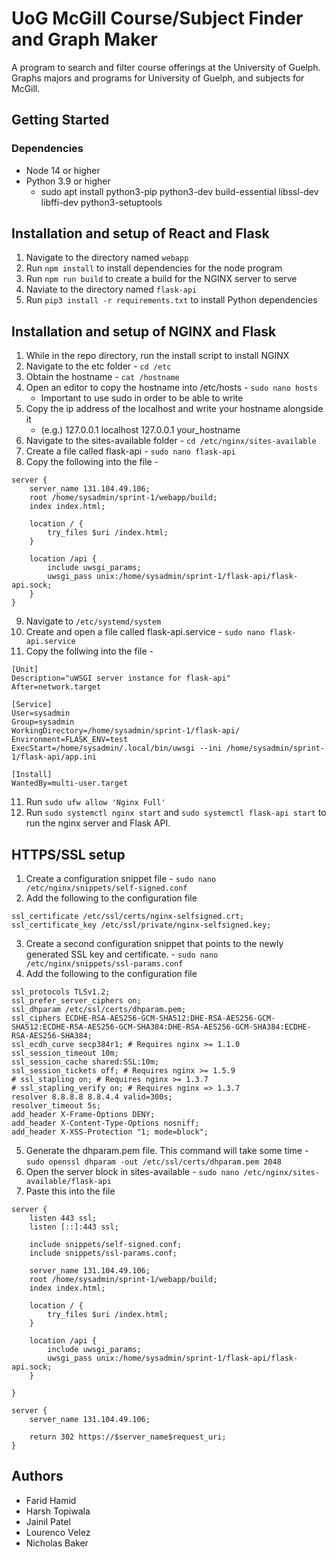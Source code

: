 # UoG  McGill Course/Subject Finder and Graph Maker

A program to search and filter course offerings at the University of Guelph.
Graphs majors and programs for University of Guelph, and subjects for McGill.

## Getting Started

### Dependencies

* Node 14 or higher
* Python 3.9 or higher
    * sudo apt install python3-pip python3-dev build-essential libssl-dev libffi-dev python3-setuptools

## Installation and setup of React and Flask

1. Navigate to the directory named `webapp`
2. Run `npm install` to install dependencies for the node program 
3. Run `npm run build` to create a build for the NGINX server to serve
4. Naviate to the directory named `flask-api`
5. Run `pip3 install -r requirements.txt` to install Python dependencies

## Installation and setup of NGINX and Flask

1. While in the repo directory, run the install script to install NGINX
2. Navigate to the etc folder - `cd /etc`
3. Obtain the hostname - `cat /hostname`
4. Open an editor to copy the hostname into /etc/hosts - `sudo nano hosts`
    - Important to use sudo in order to be able to write
5. Copy the ip address of the localhost and write your hostname alongside it
    - (e.g.) 127.0.0.1    localhost
             127.0.0.1    your_hostname
6. Navigate to the sites-available folder - `cd /etc/nginx/sites-available`
7. Create a file called flask-api - `sudo nano flask-api`
8. Copy the following into the file - 
```
server {
    server_name 131.104.49.106;
    root /home/sysadmin/sprint-1/webapp/build;
    index index.html;
   
    location / {
        try_files $uri /index.html;
    }

    location /api {
        include uwsgi_params;
        uwsgi_pass unix:/home/sysadmin/sprint-1/flask-api/flask-api.sock;
    }
}
```
9. Navigate to `/etc/systemd/system`
10. Create and open a file called flask-api.service - `sudo nano flask-api.service`
11. Copy the follwing into the file -
```
[Unit]
Description="uWSGI server instance for flask-api"
After=network.target

[Service]
User=sysadmin
Group=sysadmin
WorkingDirectory=/home/sysadmin/sprint-1/flask-api/
Environment=FLASK_ENV=test
ExecStart=/home/sysadmin/.local/bin/uwsgi --ini /home/sysadmin/sprint-1/flask-api/app.ini

[Install]
WantedBy=multi-user.target
```
11. Run `sudo ufw allow 'Nginx Full'`
12. Run `sudo systemctl nginx start` and `sudo systemctl flask-api start` to run the nginx server and Flask API.

## HTTPS/SSL setup
1. Create a configuration snippet file - `sudo nano /etc/nginx/snippets/self-signed.conf`
2. Add the following to the configuration file
```
ssl_certificate /etc/ssl/certs/nginx-selfsigned.crt;
ssl_certificate_key /etc/ssl/private/nginx-selfsigned.key;
```
3. Create a second configuration snippet that points to the newly generated SSL key and certificate. - `sudo nano /etc/nginx/snippets/ssl-params.conf`
4. Add the following to the configuration file
```
ssl_protocols TLSv1.2;
ssl_prefer_server_ciphers on;
ssl_dhparam /etc/ssl/certs/dhparam.pem;
ssl_ciphers ECDHE-RSA-AES256-GCM-SHA512:DHE-RSA-AES256-GCM-SHA512:ECDHE-RSA-AES256-GCM-SHA384:DHE-RSA-AES256-GCM-SHA384:ECDHE-RSA-AES256-SHA384;
ssl_ecdh_curve secp384r1; # Requires nginx >= 1.1.0
ssl_session_timeout 10m;
ssl_session_cache shared:SSL:10m;
ssl_session_tickets off; # Requires nginx >= 1.5.9
# ssl_stapling on; # Requires nginx >= 1.3.7
# ssl_stapling_verify on; # Requires nginx => 1.3.7
resolver 8.8.8.8 8.8.4.4 valid=300s;
resolver_timeout 5s;
add_header X-Frame-Options DENY;
add_header X-Content-Type-Options nosniff;
add_header X-XSS-Protection "1; mode=block";
```
5. Generate the dhparam.pem file. This command will take some time - `sudo openssl dhparam -out /etc/ssl/certs/dhparam.pem 2048`
6. Open the server block in sites-available - `sudo nano /etc/nginx/sites-available/flask-api`
7. Paste this into the file
```
server {
    listen 443 ssl;
    listen [::]:443 ssl;    

    include snippets/self-signed.conf;
    include snippets/ssl-params.conf;

    server_name 131.104.49.106;
    root /home/sysadmin/sprint-1/webapp/build;
    index index.html;
   
    location / {
        try_files $uri /index.html;
    }

    location /api {
        include uwsgi_params;
        uwsgi_pass unix:/home/sysadmin/sprint-1/flask-api/flask-api.sock;
    }

}

server {
    server_name 131.104.49.106;

    return 302 https://$server_name$request_uri;
}
```

## Authors

* Farid Hamid
* Harsh Topiwala
* Jainil Patel
* Lourenco Velez
* Nicholas Baker
